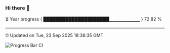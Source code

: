 ### Hi there 👋

⏳ Year progress { █████████████████████▁▁▁▁▁▁▁▁▁ } 72.82 %

---

⏰ Updated on Tue, 23 Sep 2025 18:36:35 GMT

![Progress Bar CI](https://github.com/DhruviPatel157/GitHub-Actions-Demo/workflows/Progress%20Bar%20CI/badge.svg)
